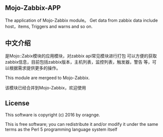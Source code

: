 ## Mojo-Zabbix-APP

The application of Mojo-Zabbix module。
Get data from zabbix data include host，items, Triggers and warns and so on.

## 中文介绍
 
   是Mojo::Zabix模块的应用模块，对zabbix api常见模块进行打包
可以方便的获取zabbix信息，目前包括zabbix版本，主机列表，监控列表，触发器，警告
等，可以根据需求提供更多的操作。

 This module are mergeed to Mojo-Zabbix.

 该模块已经合并到Mojo-Zabbix，欢迎使用

## License

This software is copyright (c) 2016 by oragnge.

This is free software; you can redistribute it and/or modify
 it under the same terms as the Perl 5 programming language system itself
